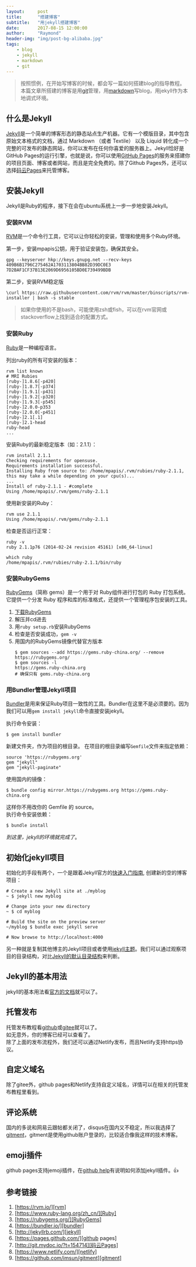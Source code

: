 ```yaml
---
layout:     post
title:      "搭建博客"
subtitle:   "用jekyll搭建博客"
date:       2017-08-15 12:00:00
author:     "Raymond"
header-img: "img/post-bg-alibaba.jpg"
tags:
    - blog
    - jekyll
    - markdown
    - git
---
```


> 按照惯例，在开始写博客的时候，都会写一篇如何搭建blog的指导教程。  
> 本篇文章所搭建的博客是用[git](/2017/08/15/git-flow/)管理，用[markdown](/2015/07/31/Markdown-Syntax-CN/)写blog，用jekyll作为本地调式环境。

## 什么是Jekyll

[Jekyll][jekyll]是一个简单的博客形态的静态站点生产机器。它有一个模版目录，其中包含原始文本格式的文档，通过 Markdown （或者 Textile） 以及 Liquid 转化成一个完整的可发布的静态网站，你可以发布在任何你喜爱的服务器上。Jekyll恰好是GitHub Pages的运行引擎，也就是说，你可以使用[GitHub Pages][github pages]的服务来搭建你的项目页面、博客或者网站，而且是完全免费的。除了Github Pages外，还可以选择[码云Pages][码云Pages]来托管博客。

## 安装Jekyll

Jekyll是Ruby的程序，接下在会在ubuntu系统上一步一步地安装Jekyll。

### 安装RVM

[RVM][rvm]是一个命令行工具，它可以让你轻松的安装，管理和使用多个Ruby环境。

第一步，安装mpapis公钥，用于验证安装包，确保其安全。

```shell
gpg --keyserver hkp://keys.gnupg.net --recv-keys 409B6B1796C275462A1703113804BB82D39DC0E3 7D2BAF1CF37B13E2069D6956105BD0E739499BDB
```

第二步，安装RVM稳定版

```shell
\curl https://raw.githubusercontent.com/rvm/rvm/master/binscripts/rvm-installer | bash -s stable
```

> 如果你使用的不是bash，可能使用zsh或fish，可以在rvm官网或stackoverflow上找到适合的配置方式。

### 安装Ruby

[Ruby][Ruby]是一种编程语言。

列出ruby的所有可安装的版本：

```shell
rvm list known
# MRI Rubies
[ruby-]1.8.6[-p420]
[ruby-]1.8.7[-p374]
[ruby-]1.9.1[-p431]
[ruby-]1.9.2[-p320]
[ruby-]1.9.3[-p545]
[ruby-]2.0.0-p353
[ruby-]2.0.0[-p451]
[ruby-]2.1[.1]
[ruby-]2.1-head
ruby-head
...
```

安装Ruby的最新稳定版本（如：2.1.1）：

```shell
rvm install 2.1.1
Checking requirements for opensuse.
Requirements installation successful.
Installing Ruby from source to: /home/mpapis/.rvm/rubies/ruby-2.1.1, this may take a while depending on your cpu(s)...
...
Install of ruby-2.1.1 - #complete
Using /home/mpapis/.rvm/gems/ruby-2.1.1
```

使用新安装的Ruby：

```shell
rvm use 2.1.1
Using /home/mpapis/.rvm/gems/ruby-2.1.1
```

检查是否运行正常：

```shell
ruby -v
ruby 2.1.1p76 (2014-02-24 revision 45161) [x86_64-linux]

which ruby
/home/mpapis/.rvm/rubies/ruby-2.1.1/bin/ruby
```

### 安装RubyGems  

[RubyGems][RubyGems]（简称 gems）是一个用于对 Ruby组件进行打包的 Ruby 打包系统。 它提供一个分发 Ruby 程序和库的标准格式，还提供一个管理程序包安装的工具。

1. [下载RubyGems](https://rubygems.org/pages/download)
1. 解压并cd进去
1. 用`ruby setup.rb`安装RubyGems
1. 检查是否安装成功，`gem -v`
1. 用国内的RubyGems镜像代替官方版本
    ```shell
    $ gem sources --add https://gems.ruby-china.org/ --remove https://rubygems.org/
    $ gem sources -l
    https://gems.ruby-china.org
    # 确保只有 gems.ruby-china.org
    ```

### 用Bundler管理Jekyll项目

[Bundler][bundler]是用来保证Ruby项目一致性的工具。Bundler在这里不是必须要的。因为我们可以用`gem install jekyll`命令直接安装jekyll。

执行命令安装：

```shell
$ gem install bundler
```

新建文件夹，作为项目的根目录。
在项目的根目录编写`Gemfile`文件来指定依赖：

```
source 'https://rubygems.org'
gem "jekyll"
gem "jekyll-paginate"
```

使用国内的镜像：

```shell
$ bundle config mirror.https://rubygems.org https://gems.ruby-china.org
```

这样你不用改你的 Gemfile 的 source。  
执行命令安装依赖：
```shell
$ bundle install
```

_到这里，jekyll的环境就完成了_。

## 初始化jekyll项目

初始化的手段有两个，一个是跟着Jekyll官方的[快速入门指南][quickstart], 创建新的空的博客项目：

```shell
# Create a new Jekyll site at ./myblog
~ $ jekyll new myblog

# Change into your new directory
~ $ cd myblog

# Build the site on the preview server
~/myblog $ bundle exec jekyll serve

# Now browse to http://localhost:4000
```

另一种就是复制其他博主的Jekyll项目或者使用[jekyll主题][jekyllthemes]。我们可以通过观察项目的目录结构，对比[Jekyll的默认目录结构][structure]来判断。

## Jekyll的基本用法

jekyll的基本用法看[官方的文档][usage]就可以了。

## 托管发布

托管发布教程看[github][github pages]或[gitee][码云Pages]就可以了。  
如无意外，你的博客已经可以查看了。  
除了上面的发布流程外，我们还可以通过Netlify发布，而且Netlify支持https协议。

## 自定义域名

除了gitee外，github pages和Netlify支持自定义域名，详情可以在相关的托管发布教程里看到。

## 评论系统

国内的多说和网易云跟帖都关闭了，disqus在国内又不稳定，所以我选择了[gitment][gitment]，gitment是使用github账户登录的，比较适合像我这样的技术博客。

## emoji插件

github pages支持jemoji插件，在[github help][jekyll-plugins]有说明如何添加jekyll插件。:+1:

## 参考链接

1. [https://rvm.io/][rvm]
1. [https://www.ruby-lang.org/zh_cn/][Ruby]
1. [https://rubygems.org/][RubyGems]
1. [https://bundler.io/][bundler]
1. [http://jekyllrb.com/][jekyll]
1. [https://pages.github.com/][github pages]
1. [http://git.mydoc.io/?t=154714][码云Pages]
1. [https://www.netlify.com/][netlify]
1. [https://github.com/imsun/gitment][gitment]

[jekyll]: http://jekyllrb.com/ "Jekyll"
[码云Pages]: http://git.mydoc.io/?t=154714  "码云Pages"
[github pages]: https://pages.github.com/ "Github Pages"
[rvm]: https://rvm.io/ "RVM"
[Ruby]: https://www.ruby-lang.org/zh_cn/ "Ruby"
[RubyGems]: https://rubygems.org/ "RubyGems"
[bundler]: https://bundler.io/ "bundler"
[quickstart]: http://jekyllrb.com/docs/quickstart/ "quickstart"
[jekyllthemes]: http://jekyllthemes.org/ "jekyllthemes"
[structure]: https://jekyllrb.com/docs/structure/ "structure"
[usage]: https://jekyllrb.com/docs/usage/ "usage"
[netlify]: https://www.netlify.com/ "netlify"
[gitment]: https://github.com/imsun/gitment "gitment"
[jekyll-plugins]: https://help.github.com/articles/configuring-jekyll-plugins/ "jekyll-plugins"
